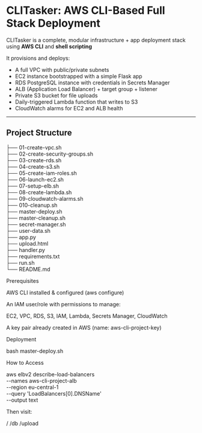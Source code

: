 # CLITasker: AWS CLI-Based Full Stack Deployment

CLITasker is a complete, modular infrastructure + app deployment stack using **AWS CLI** and **shell scripting**

It provisions and deploys:
- A full VPC with public/private subnets
- EC2 instance bootstrapped with a simple Flask app
- RDS PostgreSQL instance with credentials in Secrets Manager
- ALB (Application Load Balancer) + target group + listener
- Private S3 bucket for file uploads
- Daily-triggered Lambda function that writes to S3
- CloudWatch alarms for EC2 and ALB health

---

## Project Structure

├── 01-create-vpc.sh              
├── 02-create-security-groups.sh  
├── 03-create-rds.sh              
├── 04-create-s3.sh               
├── 05-create-iam-roles.sh        
├── 06-launch-ec2.sh              
├── 07-setup-elb.sh               
├── 08-create-lambda.sh           
├── 09-cloudwatch-alarms.sh       
├── 010-cleanup.sh                
├── master-deploy.sh             
├── master-cleanup.sh             
├── secret-manager.sh             
├── user-data.sh                  
├── app.py                        
├── upload.html                   
├── handler.py                    
├── requirements.txt              
├── run.sh                        
└── README.md

Prerequisites

AWS CLI installed & configured (aws configure)

An IAM user/role with permissions to manage:

EC2, VPC, RDS, S3, IAM, Lambda, Secrets Manager, CloudWatch

A key pair already created in AWS (name: aws-cli-project-key)


Deployment

bash master-deploy.sh


How to Access

aws elbv2 describe-load-balancers \
  --names aws-cli-project-alb \
  --region eu-central-1 \
  --query 'LoadBalancers[0].DNSName' \
  --output text

Then visit:

/
/db
/upload

